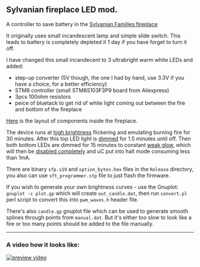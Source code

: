 ## Sylvanian fireplace LED mod. ##

A controller to save battery in the [Sylvanian Families fireplace][1]

It originally uses small incandescent lamp and simple slide switch. 
This leads to battery is completely depleted it 1 day if you have forget to turn it off.

I have changed this small incandecent to 3 ultrabright warm white LEDs and added:
- step-up converter (5V though, the one I had by hand, use 3.3V if you have a choice, for a better efficiency)
- STM8 controller (small STM8S103F3P9 board from Aliexpress)
- 3pcs 100ohm resistors
- peice of bluetack to get rid of white light coming out between the fire and bottom of the fireplace

[Here][6] is the layout of components inside the fireplace.

The device runs at [high brightness][2] flickering and emulating burning fire for 30 minutes.
After this top LED light is [dimmed][3] for 1.5 minutes until off.
Then both bottom LEDs are dimmed for 15 minutes to constant [weak glow][4], 
which will then be [disabled completely][5] and uC put into halt mode consuming less than 1mA.

There are binary `sfp.s19` and `option_bytes.hex` files in the `Release` directory, you also can use `sft_programmer.stp` file to just flash the firmware.

If you wish to generate your own brightness curves - use the Gnuplot: `gnuplot -c plot.gp` which will create `out_candle.dat`, then run `convert.pl` perl script to convert this into `pwm_waves.h` header file.

There's also `candle.gp` gnuplot file which can be used to generate smooth splines through points from `manual.dat`. But it's either too slow to look like a fire or too many points should be added to the file manually.

---
### A video how it looks like: ###
[![preview video](http://img.youtube.com/vi/3CJmpJ_zcQg/0.jpg)](http://www.youtube.com/watch?v=3CJmpJ_zcQg)


[1]:http://sylvanianfamilies.net/uk/catalog/item_detail.php?product_id=572
[2]:images/3led1.6v.jpg
[3]:images/2leds1.6v.jpg
[4]:images/2leds_glow1.6v.jpg 
[5]:images/sleeping.jpg
[6]:images/layout.jpg
